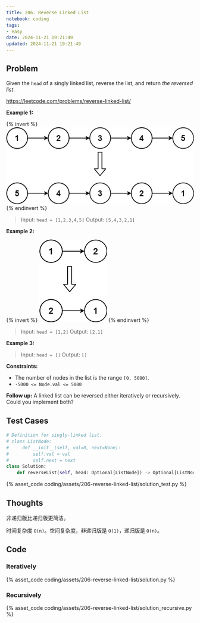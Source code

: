```yaml
---
title: 206. Reverse Linked List
notebook: coding
tags:
- easy
date: 2024-11-21 19:21:49
updated: 2024-11-21 19:21:49
---
```

## Problem

Given the `head` of a singly linked list, reverse the list, and return _the reversed list_.

<https://leetcode.com/problems/reverse-linked-list/>

**Example 1:**

{% invert %}
![case1](assets/206-reverse-linked-list/case1.png)
{% endinvert %}

> Input: `head = [1,2,3,4,5]`
> Output: `[5,4,3,2,1]`

**Example 2:**

{% invert %}
![case2](assets/206-reverse-linked-list/case2.png)
{% endinvert %}

> Input: `head = [1,2]`
> Output: `[2,1]`

**Example 3:**

> Input: `head = []`
> Output: `[]`

**Constraints:**

- The number of nodes in the list is the range `[0, 5000]`.
- `-5000 <= Node.val <= 5000`

**Follow up:** A linked list can be reversed either iteratively or recursively. Could you implement both?

## Test Cases

``` python
# Definition for singly-linked list.
# class ListNode:
#     def __init__(self, val=0, next=None):
#         self.val = val
#         self.next = next
class Solution:
    def reverseList(self, head: Optional[ListNode]) -> Optional[ListNode]:
```

{% asset_code coding/assets/206-reverse-linked-list/solution_test.py %}

## Thoughts

非递归版比递归版更简洁。

时间复杂度 `O(n)`。空间复杂度，非递归版是 `O(1)`，递归版是 `O(n)`。

## Code

### Iteratively

{% asset_code coding/assets/206-reverse-linked-list/solution.py %}

### Recursively

{% asset_code coding/assets/206-reverse-linked-list/solution_recursive.py %}
